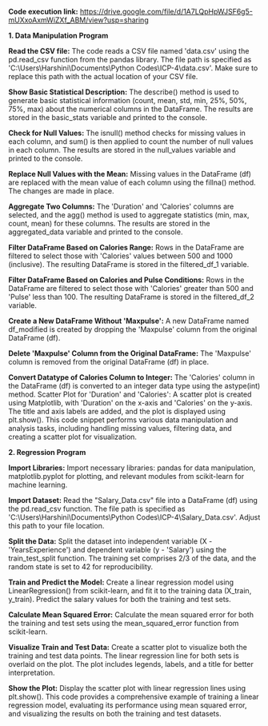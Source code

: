 **Code execution link:** https://drive.google.com/file/d/1A7LQpHpWJSF6g5-mUXxoAxmWiZXf_ABM/view?usp=sharing


**1. Data Manipulation Program**

**Read the CSV file:**
The code reads a CSV file named 'data.csv' using the pd.read_csv function from the pandas library. The file path is specified as 'C:\Users\Harshini\Documents\Python Codes\ICP-4\data.csv'. Make sure to replace this path with the actual location of your CSV file.

**Show Basic Statistical Description:**
The describe() method is used to generate basic statistical information (count, mean, std, min, 25%, 50%, 75%, max) about the numerical columns in the DataFrame. The results are stored in the basic_stats variable and printed to the console.

**Check for Null Values:**
The isnull() method checks for missing values in each column, and sum() is then applied to count the number of null values in each column. The results are stored in the null_values variable and printed to the console.

**Replace Null Values with the Mean:**
Missing values in the DataFrame (df) are replaced with the mean value of each column using the fillna() method. The changes are made in place.

**Aggregate Two Columns:**
The 'Duration' and 'Calories' columns are selected, and the agg() method is used to aggregate statistics (min, max, count, mean) for these columns. The results are stored in the aggregated_data variable and printed to the console.

**Filter DataFrame Based on Calories Range:**
Rows in the DataFrame are filtered to select those with 'Calories' values between 500 and 1000 (inclusive). The resulting DataFrame is stored in the filtered_df_1 variable.

**Filter DataFrame Based on Calories and Pulse Conditions:**
Rows in the DataFrame are filtered to select those with 'Calories' greater than 500 and 'Pulse' less than 100. The resulting DataFrame is stored in the filtered_df_2 variable.

**Create a New DataFrame Without 'Maxpulse':**
A new DataFrame named df_modified is created by dropping the 'Maxpulse' column from the original DataFrame (df).

**Delete 'Maxpulse' Column from the Original DataFrame:**
The 'Maxpulse' column is removed from the original DataFrame (df) in place.

**Convert Datatype of Calories Column to Integer:**
The 'Calories' column in the DataFrame (df) is converted to an integer data type using the astype(int) method.
Scatter Plot for 'Duration' and 'Calories':
A scatter plot is created using Matplotlib, with 'Duration' on the x-axis and 'Calories' on the y-axis. The title and axis labels are added, and the plot is displayed using plt.show().
This code snippet performs various data manipulation and analysis tasks, including handling missing values, filtering data, and creating a scatter plot for visualization.

**2. Regression Program**
   
**Import Libraries:**
Import necessary libraries: pandas for data manipulation, matplotlib.pyplot for plotting, and relevant modules from scikit-learn for machine learning.

**Import Dataset:**
Read the "Salary_Data.csv" file into a DataFrame (df) using the pd.read_csv function. The file path is specified as 'C:\Users\Harshini\Documents\Python Codes\ICP-4\Salary_Data.csv'. Adjust this path to your file location.

**Split the Data:**
Split the dataset into independent variable (X - 'YearsExperience') and dependent variable (y - 'Salary') using the train_test_split function. The training set comprises 2/3 of the data, and the random state is set to 42 for reproducibility.

**Train and Predict the Model:**
Create a linear regression model using LinearRegression() from scikit-learn, and fit it to the training data (X_train, y_train). Predict the salary values for both the training and test sets.

**Calculate Mean Squared Error:**
Calculate the mean squared error for both the training and test sets using the mean_squared_error function from scikit-learn.

**Visualize Train and Test Data:**
Create a scatter plot to visualize both the training and test data points. The linear regression line for both sets is overlaid on the plot. The plot includes legends, labels, and a title for better interpretation.

**Show the Plot:**
Display the scatter plot with linear regression lines using plt.show().
This code provides a comprehensive example of training a linear regression model, evaluating its performance using mean squared error, and visualizing the results on both the training and test datasets.




